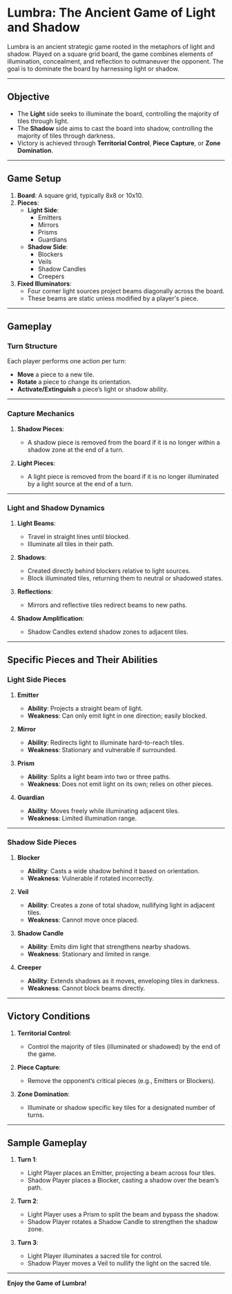 # Lumbra: The Ancient Game of Light and Shadow

Lumbra is an ancient strategic game rooted in the metaphors of light and shadow. Played on a square grid board, the game combines elements of illumination, concealment, and reflection to outmaneuver the opponent. The goal is to dominate the board by harnessing light or shadow.

---

## **Objective**

- The **Light** side seeks to illuminate the board, controlling the majority of tiles through light.
- The **Shadow** side aims to cast the board into shadow, controlling the majority of tiles through darkness.
- Victory is achieved through **Territorial Control**, **Piece Capture**, or **Zone Domination**.

---

## **Game Setup**

1. **Board**: A square grid, typically 8x8 or 10x10.
2. **Pieces**:
   - **Light Side**:
     - Emitters
     - Mirrors
     - Prisms
     - Guardians
   - **Shadow Side**:
     - Blockers
     - Veils
     - Shadow Candles
     - Creepers
3. **Fixed Illuminators**:
   - Four corner light sources project beams diagonally across the board.
   - These beams are static unless modified by a player's piece.

---

## **Gameplay**

### **Turn Structure**

Each player performs one action per turn:
- **Move** a piece to a new tile.
- **Rotate** a piece to change its orientation.
- **Activate/Extinguish** a piece’s light or shadow ability.

---

### **Capture Mechanics**

1. **Shadow Pieces**:
   - A shadow piece is removed from the board if it is no longer within a shadow zone at the end of a turn.

2. **Light Pieces**:
   - A light piece is removed from the board if it is no longer illuminated by a light source at the end of a turn.

---

### **Light and Shadow Dynamics**

1. **Light Beams**:
   - Travel in straight lines until blocked.
   - Illuminate all tiles in their path.

2. **Shadows**:
   - Created directly behind blockers relative to light sources.
   - Block illuminated tiles, returning them to neutral or shadowed states.

3. **Reflections**:
   - Mirrors and reflective tiles redirect beams to new paths.

4. **Shadow Amplification**:
   - Shadow Candles extend shadow zones to adjacent tiles.

---

## **Specific Pieces and Their Abilities**

### **Light Side Pieces**
1. **Emitter**
   - **Ability**: Projects a straight beam of light.
   - **Weakness**: Can only emit light in one direction; easily blocked.

2. **Mirror**
   - **Ability**: Redirects light to illuminate hard-to-reach tiles.
   - **Weakness**: Stationary and vulnerable if surrounded.

3. **Prism**
   - **Ability**: Splits a light beam into two or three paths.
   - **Weakness**: Does not emit light on its own; relies on other pieces.

4. **Guardian**
   - **Ability**: Moves freely while illuminating adjacent tiles.
   - **Weakness**: Limited illumination range.

---

### **Shadow Side Pieces**
1. **Blocker**
   - **Ability**: Casts a wide shadow behind it based on orientation.
   - **Weakness**: Vulnerable if rotated incorrectly.

2. **Veil**
   - **Ability**: Creates a zone of total shadow, nullifying light in adjacent tiles.
   - **Weakness**: Cannot move once placed.

3. **Shadow Candle**
   - **Ability**: Emits dim light that strengthens nearby shadows.
   - **Weakness**: Stationary and limited in range.

4. **Creeper**
   - **Ability**: Extends shadows as it moves, enveloping tiles in darkness.
   - **Weakness**: Cannot block beams directly.

---

## **Victory Conditions**

1. **Territorial Control**:
   - Control the majority of tiles (illuminated or shadowed) by the end of the game.

2. **Piece Capture**:
   - Remove the opponent’s critical pieces (e.g., Emitters or Blockers).

3. **Zone Domination**:
   - Illuminate or shadow specific key tiles for a designated number of turns.

---

## **Sample Gameplay**

1. **Turn 1**:
   - Light Player places an Emitter, projecting a beam across four tiles.
   - Shadow Player places a Blocker, casting a shadow over the beam’s path.

2. **Turn 2**:
   - Light Player uses a Prism to split the beam and bypass the shadow.
   - Shadow Player rotates a Shadow Candle to strengthen the shadow zone.

3. **Turn 3**:
   - Light Player illuminates a sacred tile for control.
   - Shadow Player moves a Veil to nullify the light on the sacred tile.

---

**Enjoy the Game of Lumbra!**

